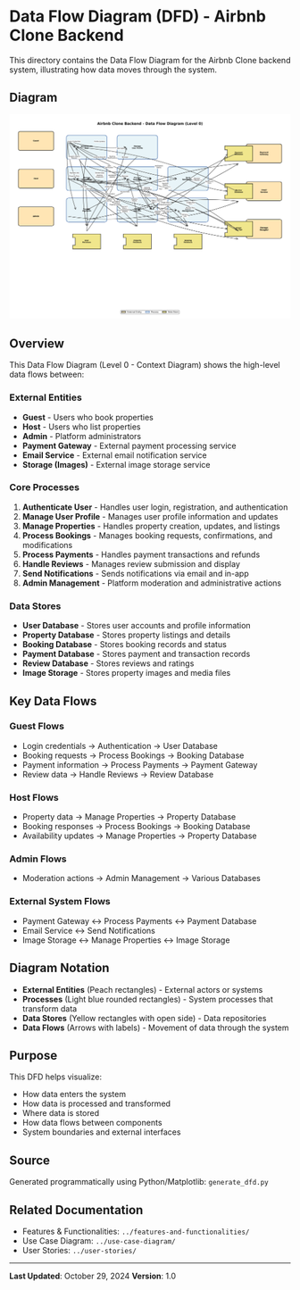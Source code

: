 # Data Flow Diagram (DFD) - Airbnb Clone Backend

This directory contains the Data Flow Diagram for the Airbnb Clone backend system, illustrating how data moves through the system.

## Diagram

![Data Flow Diagram](data-flow.png)

## Overview

This Data Flow Diagram (Level 0 - Context Diagram) shows the high-level data flows between:

### External Entities
- **Guest** - Users who book properties
- **Host** - Users who list properties
- **Admin** - Platform administrators
- **Payment Gateway** - External payment processing service
- **Email Service** - External email notification service
- **Storage (Images)** - External image storage service

### Core Processes
1. **Authenticate User** - Handles user login, registration, and authentication
2. **Manage User Profile** - Manages user profile information and updates
3. **Manage Properties** - Handles property creation, updates, and listings
4. **Process Bookings** - Manages booking requests, confirmations, and modifications
5. **Process Payments** - Handles payment transactions and refunds
6. **Handle Reviews** - Manages review submission and display
7. **Send Notifications** - Sends notifications via email and in-app
8. **Admin Management** - Platform moderation and administrative actions

### Data Stores
- **User Database** - Stores user accounts and profile information
- **Property Database** - Stores property listings and details
- **Booking Database** - Stores booking records and status
- **Payment Database** - Stores payment and transaction records
- **Review Database** - Stores reviews and ratings
- **Image Storage** - Stores property images and media files

## Key Data Flows

### Guest Flows
- Login credentials → Authentication → User Database
- Booking requests → Process Bookings → Booking Database
- Payment information → Process Payments → Payment Gateway
- Review data → Handle Reviews → Review Database

### Host Flows
- Property data → Manage Properties → Property Database
- Booking responses → Process Bookings → Booking Database
- Availability updates → Manage Properties → Property Database

### Admin Flows
- Moderation actions → Admin Management → Various Databases

### External System Flows
- Payment Gateway ↔ Process Payments ↔ Payment Database
- Email Service ↔ Send Notifications
- Image Storage ↔ Manage Properties ↔ Image Storage

## Diagram Notation

- **External Entities** (Peach rectangles) - External actors or systems
- **Processes** (Light blue rounded rectangles) - System processes that transform data
- **Data Stores** (Yellow rectangles with open side) - Data repositories
- **Data Flows** (Arrows with labels) - Movement of data through the system

## Purpose

This DFD helps visualize:
- How data enters the system
- How data is processed and transformed
- Where data is stored
- How data flows between components
- System boundaries and external interfaces

## Source

Generated programmatically using Python/Matplotlib: `generate_dfd.py`

## Related Documentation

- Features & Functionalities: `../features-and-functionalities/`
- Use Case Diagram: `../use-case-diagram/`
- User Stories: `../user-stories/`

---

**Last Updated**: October 29, 2024
**Version**: 1.0


